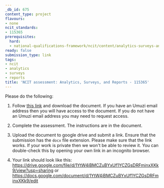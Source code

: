 ```yaml
---
_db_id: 675
content_type: project
flavours:
- none
ncit_standards:
- 115365
prerequisites:
  hard:
  - national-qualifications-framework/ncit/content/analytics-surveys-and-reports
ready: false
submission_type: link
tags:
- ncit
- analytics
- surveys
- reports
title: 'NCIT assessment: Analytics, Surveys, and Reports - 115365'
---
```


Please do the following:

1. Follow [this link](https://drive.google.com/file/d/1JdzMepfe_5UR5WB_w3JS2aS1b-0qG2Tb/view?usp=sharing) and download the document. If you have an Umuzi email address then you will have access to the document. If you do not have an Umuzi email address you may need to request access.

2. Complete the assessment. The instructions are in the document. 
   
3. Upload the document to google drive and submit a link. Ensure that the submission has the `docx` file extension. Please make sure that the link works. If your work is private then we won't be able to review it. You can double-check this by opening your own link in an incognito browser.  

4. Your link should look like this:
https://drive.google.com/file/d/1YtW4iBMCZuBYxUf1YCZGsDRFminxXKk9/view?usp=sharing or https://docs.google.com/document/d/1YtW4iBMCZuBYxUf1YCZGsDRFminxXKk9/edit